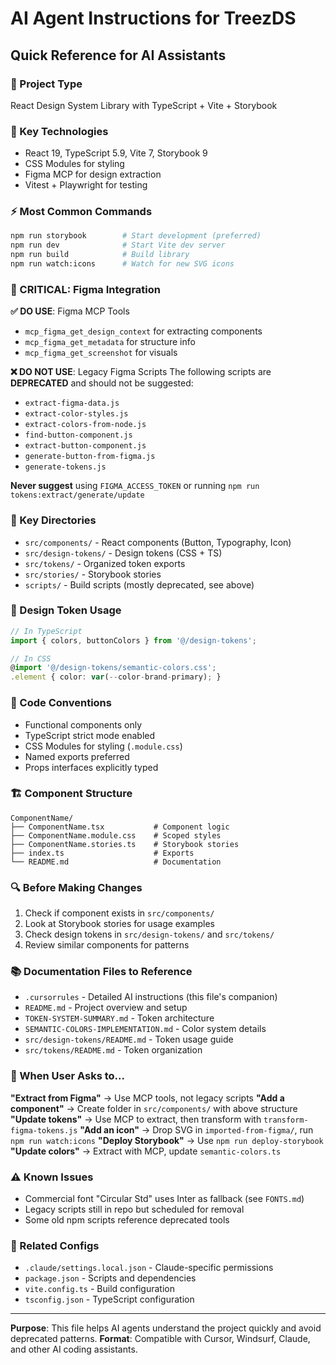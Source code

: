 # AI Agent Instructions for TreezDS

## Quick Reference for AI Assistants

### 🎯 Project Type
React Design System Library with TypeScript + Vite + Storybook

### 🔧 Key Technologies
- React 19, TypeScript 5.9, Vite 7, Storybook 9
- CSS Modules for styling
- Figma MCP for design extraction
- Vitest + Playwright for testing

### ⚡ Most Common Commands
```bash
npm run storybook        # Start development (preferred)
npm run dev              # Start Vite dev server
npm run build            # Build library
npm run watch:icons      # Watch for new SVG icons
```

### 🚨 CRITICAL: Figma Integration

**✅ DO USE**: Figma MCP Tools
- `mcp_figma_get_design_context` for extracting components
- `mcp_figma_get_metadata` for structure info
- `mcp_figma_get_screenshot` for visuals

**❌ DO NOT USE**: Legacy Figma Scripts
The following scripts are **DEPRECATED** and should not be suggested:
- `extract-figma-data.js`
- `extract-color-styles.js`
- `extract-colors-from-node.js`
- `find-button-component.js`
- `extract-button-component.js`
- `generate-button-from-figma.js`
- `generate-tokens.js`

**Never suggest** using `FIGMA_ACCESS_TOKEN` or running `npm run tokens:extract/generate/update`

### 📁 Key Directories
- `src/components/` - React components (Button, Typography, Icon)
- `src/design-tokens/` - Design tokens (CSS + TS)
- `src/tokens/` - Organized token exports
- `src/stories/` - Storybook stories
- `scripts/` - Build scripts (mostly deprecated, see above)

### 🎨 Design Token Usage
```typescript
// In TypeScript
import { colors, buttonColors } from '@/design-tokens';

// In CSS
@import '@/design-tokens/semantic-colors.css';
.element { color: var(--color-brand-primary); }
```

### 📝 Code Conventions
- Functional components only
- TypeScript strict mode enabled
- CSS Modules for styling (`.module.css`)
- Named exports preferred
- Props interfaces explicitly typed

### 🏗️ Component Structure
```
ComponentName/
├── ComponentName.tsx           # Component logic
├── ComponentName.module.css    # Scoped styles
├── ComponentName.stories.ts    # Storybook stories
├── index.ts                    # Exports
└── README.md                   # Documentation
```

### 🔍 Before Making Changes
1. Check if component exists in `src/components/`
2. Look at Storybook stories for usage examples
3. Check design tokens in `src/design-tokens/` and `src/tokens/`
4. Review similar components for patterns

### 📚 Documentation Files to Reference
- `.cursorrules` - Detailed AI instructions (this file's companion)
- `README.md` - Project overview and setup
- `TOKEN-SYSTEM-SUMMARY.md` - Token architecture
- `SEMANTIC-COLORS-IMPLEMENTATION.md` - Color system details
- `src/design-tokens/README.md` - Token usage guide
- `src/tokens/README.md` - Token organization

### 🎯 When User Asks to...

**"Extract from Figma"** → Use MCP tools, not legacy scripts
**"Add a component"** → Create folder in `src/components/` with above structure
**"Update tokens"** → Use MCP to extract, then transform with `transform-figma-tokens.js`
**"Add an icon"** → Drop SVG in `imported-from-figma/`, run `npm run watch:icons`
**"Deploy Storybook"** → Use `npm run deploy-storybook`
**"Update colors"** → Extract with MCP, update `semantic-colors.ts`

### ⚠️ Known Issues
- Commercial font "Circular Std" uses Inter as fallback (see `FONTS.md`)
- Legacy scripts still in repo but scheduled for removal
- Some old npm scripts reference deprecated tools

### 🔗 Related Configs
- `.claude/settings.local.json` - Claude-specific permissions
- `package.json` - Scripts and dependencies
- `vite.config.ts` - Build configuration
- `tsconfig.json` - TypeScript configuration

---

**Purpose**: This file helps AI agents understand the project quickly and avoid deprecated patterns.
**Format**: Compatible with Cursor, Windsurf, Claude, and other AI coding assistants.
